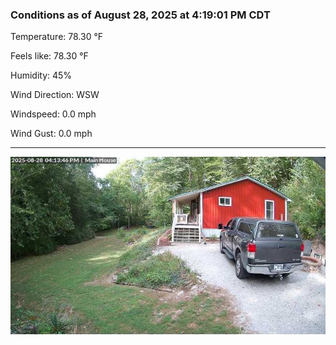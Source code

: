 ### Conditions as of August 28, 2025 at 4:19:01 PM CDT 

Temperature: 78.30 &deg;F

Feels like: 78.30 &deg;F

Humidity: 45%

Wind Direction: WSW

Windspeed: 0.0 mph

Wind Gust: 0.0 mph

---

<img src="./images/latest.jpeg"/>

